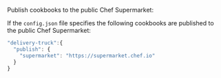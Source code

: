 Publish cookbooks to the public Chef Supermarket:

If the `config.json` file specifies the following cookbooks are
published to the public Chef Supermarket:

``` javascript
"delivery-truck":{
  "publish": {
    "supermarket": "https://supermarket.chef.io"
  }
}
```